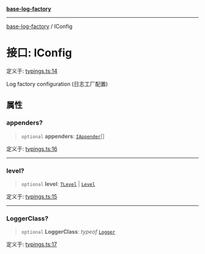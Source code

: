 [**base-log-factory**](../index.md)

***

[base-log-factory](../index.md) / IConfig

# 接口: IConfig

定义于: [typings.ts:14](https://github.com/fengxinming/log-base/blob/a5fb852e6e988415aefb3bad08caae82eaa58e63/src/typings.ts#L14)

Log factory configuration (日志工厂配置)

## 属性

### appenders?

> `optional` **appenders**: [`IAppender`](IAppender.md)[]

定义于: [typings.ts:16](https://github.com/fengxinming/log-base/blob/a5fb852e6e988415aefb3bad08caae82eaa58e63/src/typings.ts#L16)

***

### level?

> `optional` **level**: [`TLevel`](../type-aliases/TLevel.md) \| [`Level`](../enumerations/Level.md)

定义于: [typings.ts:15](https://github.com/fengxinming/log-base/blob/a5fb852e6e988415aefb3bad08caae82eaa58e63/src/typings.ts#L15)

***

### LoggerClass?

> `optional` **LoggerClass**: *typeof* [`Logger`](../classes/Logger.md)

定义于: [typings.ts:17](https://github.com/fengxinming/log-base/blob/a5fb852e6e988415aefb3bad08caae82eaa58e63/src/typings.ts#L17)
